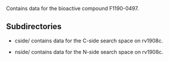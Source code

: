 Contains data for the bioactive compound F1190-0497.

## Subdirectories

- cside/ contains data for the C-side search space on rv1908c.

- nside/ contains data for the N-side search space on rv1908c.

